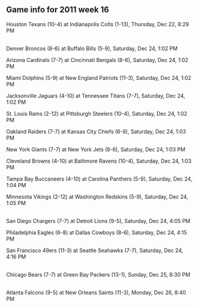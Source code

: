 ## Game info for 2011 week 16
Houston Texans (10-4) at Indianapolis Colts (1-13), Thursday, Dec 22, 8:29 PM

<br/>Denver Broncos (8-6) at Buffalo Bills (5-9), Saturday, Dec 24, 1:02 PM

Arizona Cardinals (7-7) at Cincinnati Bengals (8-6), Saturday, Dec 24, 1:02 PM

Miami Dolphins (5-9) at New England Patriots (11-3), Saturday, Dec 24, 1:02 PM

Jacksonville Jaguars (4-10) at Tennessee Titans (7-7), Saturday, Dec 24, 1:02 PM

St. Louis Rams (2-12) at Pittsburgh Steelers (10-4), Saturday, Dec 24, 1:02 PM

Oakland Raiders (7-7) at Kansas City Chiefs (6-8), Saturday, Dec 24, 1:03 PM

New York Giants (7-7) at New York Jets (8-6), Saturday, Dec 24, 1:03 PM

Cleveland Browns (4-10) at Baltimore Ravens (10-4), Saturday, Dec 24, 1:03 PM

Tampa Bay Buccaneers (4-10) at Carolina Panthers (5-9), Saturday, Dec 24, 1:04 PM

Minnesota Vikings (2-12) at Washington Redskins (5-9), Saturday, Dec 24, 1:05 PM

<br/>San Diego Chargers (7-7) at Detroit Lions (9-5), Saturday, Dec 24, 4:05 PM

Philadelphia Eagles (6-8) at Dallas Cowboys (8-6), Saturday, Dec 24, 4:15 PM

San Francisco 49ers (11-3) at Seattle Seahawks (7-7), Saturday, Dec 24, 4:16 PM

<br/>Chicago Bears (7-7) at Green Bay Packers (13-1), Sunday, Dec 25, 8:30 PM

<br/>Atlanta Falcons (9-5) at New Orleans Saints (11-3), Monday, Dec 26, 8:40 PM

